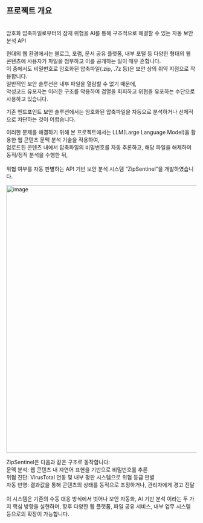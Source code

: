 ## 프로젝트 개요
<br/>
암호화 압축파일로부터의 잠재 위협을 AI를 통해 구조적으로 해결할 수 있는 자동 보안 분석 API<br/>

현대의 웹 환경에서는 블로그, 포럼, 문서 공유 플랫폼, 내부 포털 등 다양한 형태의 웹 콘텐츠에 사용자가 파일을 첨부하고 이를 공개하는 일이 매우 흔합니다. 
<br/>이 중에서도 비밀번호로 암호화된 압축파일(.zip, .7z 등)은 보안 상의 취약 지점으로 작용합니다. <br/>
일반적인 보안 솔루션은 내부 파일을 열람할 수 없기 때문에, <br/>악성코드 유포자는 이러한 구조를 악용하여 검열을 회피하고 위협을 유포하는 수단으로 사용하고 있습니다.<br/>

기존 엔드포인트 보안 솔루션에서는 암호화된 압축파일을 자동으로 분석하거나 선제적으로 차단하는 것이 어렵습니다.<br/>

이러한 문제를 해결하기 위해 본 프로젝트에서는 LLM(Large Language Model)을 활용한 웹 콘텐츠 문맥 분석 기술을 적용하여, 
<br/>업로드된 콘텐츠 내에서 압축파일의 비밀번호를 자동 추론하고, 해당 파일을 해제하여 동적/정적 분석을 수행한 뒤,<br/>
<br/>위협 여부를 자동 판별하는 API 기반 보안 분석 시스템 “ZipSentinel”을 개발하였습니다.<br/>



<img width="707" alt="image" src="https://github.com/user-attachments/assets/34a00cdf-b594-43a5-abab-164e540ee388" />




ZipSentinel은 다음과 같은 구조로 동작합니다: <br/>
문맥 분석: 웹 콘텐츠 내 자연어 표현을 기반으로 비밀번호를 추론<br/>
위협 진단: VirusTotal 연동 및 내부 평판 시스템으로 위협 등급 판별<br/>
자동 반영: 결과값을 통해 콘텐츠의 상태를 동적으로 조정하거나, 관리자에게 경고 전달<br/>
<br/>
이 시스템은 기존의 수동 대응 방식에서 벗어나 보안 자동화, AI 기반 분석 이라는 두 가지 핵심 방향을 실현하며, 향후 다양한 웹 플랫폼, 파일 공유 서비스, 내부 업무 시스템 등으로의 확장이 가능합니다.
